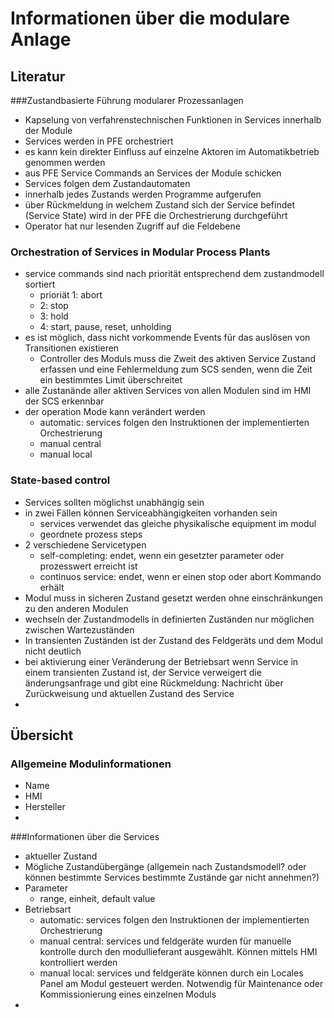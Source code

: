 # Informationen über die modulare Anlage

## Literatur

###Zustandbasierte Führung modularer Prozessanlagen

+ Kapselung von verfahrenstechnischen Funktionen in Services innerhalb der Module
+ Services werden in PFE orchestriert
+ es kann kein direkter Einfluss auf einzelne Aktoren im Automatikbetrieb genommen werden
+ aus PFE Service Commands an Services der Module schicken
+ Services folgen dem Zustandautomaten
+ innerhalb jedes Zustands werden Programme aufgerufen
+ über Rückmeldung in welchem Zustand sich der Service befindet (Service State) wird in der PFE die Orchestrierung durchgeführt
+ Operator hat nur lesenden Zugriff auf die Feldebene

### Orchestration of Services in Modular Process Plants

+ service commands sind nach priorität entsprechend dem zustandmodell sortiert
  + prioriät 1: abort
  + 2: stop
  + 3: hold
  + 4: start, pause, reset, unholding
+ es ist möglich, dass nicht vorkommende Events für das auslösen von Transitionen existieren
  + Controller des Moduls muss die Zweit des aktiven Service Zustand erfassen und eine Fehlermeldung zum SCS senden, wenn die Zeit ein bestimmtes Limit überschreitet 
+ alle Zustanände aller aktiven Services von allen Modulen sind im HMI der SCS erkennbar
+ der operation Mode kann verändert werden
  + automatic: services folgen den Instruktionen der implementierten Orchestrierung
  + manual central
  + manual local

### State-based control

+ Services sollten möglichst unabhängig sein
+ in zwei Fällen können Serviceabhängigkeiten vorhanden sein
  + services verwendet das gleiche physikalische equipment im modul
  + geordnete prozess steps
+ 2 verschiedene Servicetypen
  + self-completing: endet, wenn ein gesetzter parameter oder prozesswert erreicht ist
  + continuos service: endet, wenn er einen stop oder abort Kommando erhält
+ Modul muss in sicheren Zustand gesetzt werden ohne einschränkungen zu den anderen Modulen
+ wechseln der Zustandmodells in definierten Zuständen nur möglichen zwischen Wartezuständen
+ In transienten Zuständen ist der Zustand des Feldgeräts und dem Modul nicht deutlich
+ bei aktivierung einer Veränderung der Betriebsart wenn Service in einem transienten Zustand ist, der Service verweigert die änderungsanfrage und gibt eine Rückmeldung: Nachricht über Zurückweisung und aktuellen Zustand des Service
+ 



## Übersicht

### Allgemeine Modulinformationen

+ Name
+ HMI
+ Hersteller
+ 

###Informationen über die Services

+ aktueller Zustand
+ Mögliche Zustandübergänge (allgemein nach Zustandsmodell? oder können bestimmte Services bestimmte Zustände gar nicht annehmen?)
+ Parameter
  + range, einheit, default value
+ Betriebsart
  + automatic: services folgen den Instruktionen der implementierten Orchestrierung
  + manual central: services und feldgeräte wurden für manuelle kontrolle durch den modullieferant ausgewählt. Können mittels HMI kontrolliert werden
  + manual local: services und feldgeräte können durch ein Locales Panel am Modul gesteuert werden. Notwendig für Maintenance oder Kommissionierung eines einzelnen Moduls
+ 